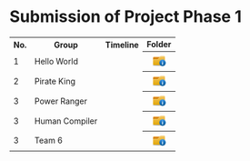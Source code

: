 # Submission of Project Phase 1

<table>
  <tr>
    <th>No.</th>
    <th>Group</th>
    <th>Timeline</th>
    <th>Folder</th>
  </tr>
  <tr>
    <td>1</td>
    <td>Hello World</td>
    <td></td>
    <th><a href="../phase%201/submission" ><img src="../images/folder.png" width="24px" height="24px"></a></th>
  </tr>
  <tr>
    <td>2</td>
    <td>Pirate King</td>
    <td></td>
    <th><a href="../phase%201/submission" ><img src="../images/folder.png" width="24px" height="24px"></a></th>
  </tr>
  <tr>
    <td>3</td>
    <td>Power Ranger</td>
    <td></td>
    <th><a href="../phase%201/submission" ><img src="../images/folder.png" width="24px" height="24px"></a></th>
  </tr>
  <tr>
    <td>3</td>
    <td>Human Compiler</td>
    <td></td>
    <th><a href="../phase%201/submission" ><img src="../images/folder.png" width="24px" height="24px"></a></th>
  </tr>
  <tr>
    <td>3</td>
    <td>Team 6</td>
    <td></td>
    <th><a href="../phase%201/submission" ><img src="../images/folder.png" width="24px" height="24px"></a></th>
  </tr>
</table>
